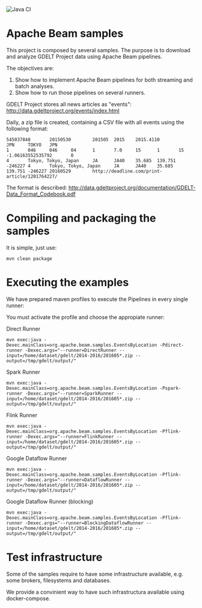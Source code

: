 ![Java CI](https://github.com/jbonofre/beam-samples/workflows/Java%20CI/badge.svg)

# Apache Beam samples

This project is composed by several samples. The purpose is to download and analyze GDELT Project data
using Apache Beam pipelines.

The objectives are:

1. Show how to implement Apache Beam pipelines for both streaming and batch analyses.
2. Show how to run those pipelines on several runners.

GDELT Project stores all news articles as "events": http://data.gdeltproject.org/events/index.html

Daily, a zip file is created, containing a CSV file with all events using the following format:

````
545037848       20150530        201505  2015    2015.4110                                                                                       JPN     TOKYO   JPN                                                             1       046     046     04      1       7.0     15      1       15      -1.06163552535792       0                                                       4       Tokyo, Tokyo, Japan     JA      JA40    35.685  139.751 -246227 4       Tokyo, Tokyo, Japan     JA      JA40    35.685  139.751 -246227 20160529        http://deadline.com/print-article/1201764227/
````

The format is described: http://data.gdeltproject.org/documentation/GDELT-Data_Format_Codebook.pdf

# Compiling and packaging the samples

It is simple, just use:

    mvn clean package

# Executing the examples

We have prepared maven profiles to execute the Pipelines in every single runner:

You must activate the profile and choose the appropiate runner:

Direct Runner

    mvn exec:java -Dexec.mainClass=org.apache.beam.samples.EventsByLocation -Pdirect-runner -Dexec.args="--runner=DirectRunner --input=/home/dataset/gdelt/2014-2016/201605*.zip --output=/tmp/gdelt/output/"

Spark Runner

    mvn exec:java -Dexec.mainClass=org.apache.beam.samples.EventsByLocation -Pspark-runner -Dexec.args="--runner=SparkRunner --input=/home/dataset/gdelt/2014-2016/201605*.zip --output=/tmp/gdelt/output/"

Flink Runner

    mvn exec:java -Dexec.mainClass=org.apache.beam.samples.EventsByLocation -Pflink-runner -Dexec.args="--runner=FlinkRunner --input=/home/dataset/gdelt/2014-2016/201605*.zip --output=/tmp/gdelt/output/"

Google Dataflow Runner

    mvn exec:java -Dexec.mainClass=org.apache.beam.samples.EventsByLocation -Pflink-runner -Dexec.args="--runner=DataflowRunner --input=/home/dataset/gdelt/2014-2016/201605*.zip --output=/tmp/gdelt/output/"

Google Dataflow Runner (blocking)

    mvn exec:java -Dexec.mainClass=org.apache.beam.samples.EventsByLocation -Pflink-runner -Dexec.args="--runner=BlockingDataflowRunner --input=/home/dataset/gdelt/2014-2016/201605*.zip --output=/tmp/gdelt/output/"

# Test infrastructure

Some of the samples require to have some infrastructure available, e.g. some
brokers, filesystems and databases.

We provide a convinient way to have such infrastructura available using docker-compose.

